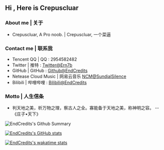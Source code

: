 ## Hi , Here is Crepuscluar

### About me | 关于

- Crepuscluar, A Pro noob. | Crepuscluar, 一个菜逼 

### Contact me | 联系我

- Tencent QQ | QQ : 2954582482
- Twitter | 推特 : [Twitter@Ern7b](https://twitter.com/Ern7b)
- GitHub | GitHub : [Github@EndCredits](https://github.com/EndCredits)
- Netease Cloud Music | 网易云音乐 [NCM@SundialSilence](https://music.163.com/#/user/home?id=636398348)
- Bilibili | 哔哩哔哩 : [Bilibili@EndCredits](https://space.bilibili.com/244746008)

### Motto | 人生信条

- 判天地之美，析万物之理，察古人之全。寡能备于天地之美，称神明之容。 --《庄子•天下》


<!--
**EndCredits/EndCredits** is a ✨ _special_ ✨ repository because its `README.md` (this file) appears on your GitHub profile.

Here are some ideas to get you started:

- 🔭 I’m currently working on ...
- 🌱 I’m currently learning ...
- 👯 I’m looking to collaborate on ...
- 🤔 I’m looking for help with ...
- 💬 Ask me about ...
- 📫 How to reach me: ...
- 😄 Pronouns: ...
- ⚡ Fun fact: ...
-->

![EndCredits's Github Summary](https://github-profile-summary-cards.vercel.app/api/cards/profile-details?username=EndCredits&theme=vue)

[![EndCredits's GitHub stats](https://github-readme-stats.vercel.app/api?username=EndCredits&theme=vue)](https://github.com/anuraghazra/github-readme-stats)

[![EndCredits's wakatime stats](https://github-readme-stats.vercel.app/api/wakatime?username=EndCredits)](https://github.com/anuraghazra/github-readme-stats)


